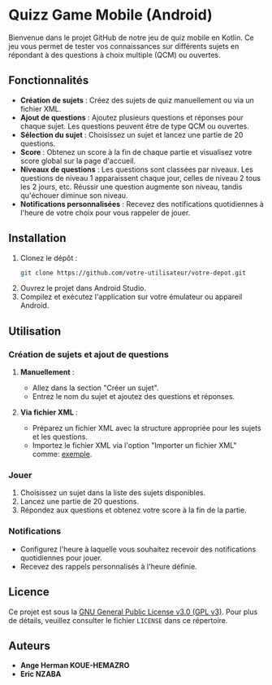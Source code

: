 # Quizz Game Mobile (Android)

Bienvenue dans le projet GitHub de notre jeu de quiz mobile en Kotlin. Ce jeu vous permet de tester vos connaissances sur différents sujets en répondant à des questions à choix multiple (QCM) ou ouvertes.

## Fonctionnalités

- **Création de sujets** : Créez des sujets de quiz manuellement ou via un fichier XML.
- **Ajout de questions** : Ajoutez plusieurs questions et réponses pour chaque sujet. Les questions peuvent être de type QCM ou ouvertes.
- **Sélection du sujet** : Choisissez un sujet et lancez une partie de 20 questions.
- **Score** : Obtenez un score à la fin de chaque partie et visualisez votre score global sur la page d'accueil.
- **Niveaux de questions** : Les questions sont classées par niveaux. Les questions de niveau 1 apparaissent chaque jour, celles de niveau 2 tous les 2 jours, etc. Réussir une question augmente son niveau, tandis qu'échouer diminue son niveau.
- **Notifications personnalisées** : Recevez des notifications quotidiennes à l'heure de votre choix pour vous rappeler de jouer.

## Installation

1. Clonez le dépôt :
    ```sh
    git clone https://github.com/votre-utilisateur/votre-depot.git
    ```
2. Ouvrez le projet dans Android Studio.
3. Compilez et exécutez l'application sur votre émulateur ou appareil Android.

## Utilisation

### Création de sujets et ajout de questions

1. **Manuellement** :
    - Allez dans la section "Créer un sujet".
    - Entrez le nom du sujet et ajoutez des questions et réponses.
    
2. **Via fichier XML** :
    - Préparez un fichier XML avec la structure appropriée pour les sujets et les questions.
    - Importez le fichier XML via l'option "Importer un fichier XML" comme: [exemple](https://raw.githubusercontent.com/AngeHerman/docs/main/questionFr.xml).

### Jouer

1. Choisissez un sujet dans la liste des sujets disponibles.
2. Lancez une partie de 20 questions.
3. Répondez aux questions et obtenez votre score à la fin de la partie.

### Notifications

- Configurez l'heure à laquelle vous souhaitez recevoir des notifications quotidiennes pour jouer.
- Recevez des rappels personnalisés à l'heure définie.

## Licence

Ce projet est sous la [GNU General Public License v3.0 (GPL v3)](LICENSE). Pour plus de détails, veuillez consulter le fichier `LICENSE` dans ce répertoire.

## Auteurs
- **Ange Herman KOUE-HEMAZRO**
- **Eric NZABA**
